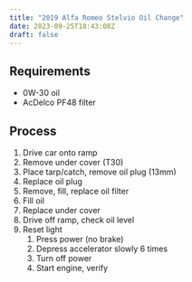 ```yaml
---
title: "2019 Alfa Romeo Stelvio Oil Change"
date: 2023-09-25T18:43:08Z
draft: false
---
```


## Requirements

* 0W-30 oil
* AcDelco PF48 filter 

## Process

1. Drive car onto ramp
2. Remove under cover (T30)
3. Place tarp/catch, remove oil plug (13mm)
4. Replace oil plug
5. Remove, fill, replace oil filter
6. Fill oil
7. Replace under cover
8. Drive off ramp, check oil level
9. Reset light
   1.  Press power (no brake)
   2.  Depress accelerator slowly 6 times
   3.  Turn off power
   4.  Start engine, verify